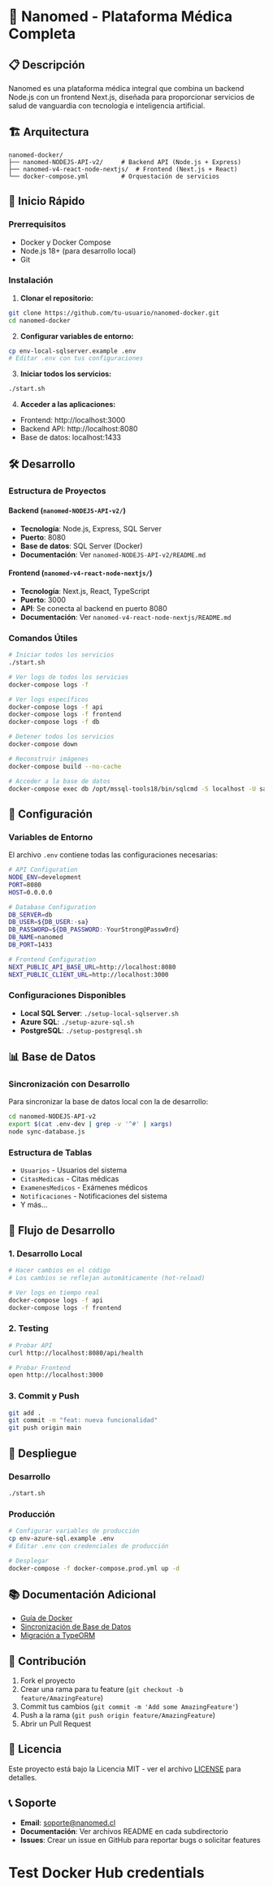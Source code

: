 # 🏥 Nanomed - Plataforma Médica Completa

## 📋 Descripción

Nanomed es una plataforma médica integral que combina un backend Node.js con un frontend Next.js, diseñada para proporcionar servicios de salud de vanguardia con tecnología e inteligencia artificial.

## 🏗️ Arquitectura

```
nanomed-docker/
├── nanomed-NODEJS-API-v2/     # Backend API (Node.js + Express)
├── nanomed-v4-react-node-nextjs/  # Frontend (Next.js + React)
└── docker-compose.yml         # Orquestación de servicios
```

## 🚀 Inicio Rápido

### Prerrequisitos
- Docker y Docker Compose
- Node.js 18+ (para desarrollo local)
- Git

### Instalación

1. **Clonar el repositorio:**
```bash
git clone https://github.com/tu-usuario/nanomed-docker.git
cd nanomed-docker
```

2. **Configurar variables de entorno:**
```bash
cp env-local-sqlserver.example .env
# Editar .env con tus configuraciones
```

3. **Iniciar todos los servicios:**
```bash
./start.sh
```

4. **Acceder a las aplicaciones:**
- Frontend: http://localhost:3000
- Backend API: http://localhost:8080
- Base de datos: localhost:1433

## 🛠️ Desarrollo

### Estructura de Proyectos

#### Backend (`nanomed-NODEJS-API-v2/`)
- **Tecnología**: Node.js, Express, SQL Server
- **Puerto**: 8080
- **Base de datos**: SQL Server (Docker)
- **Documentación**: Ver `nanomed-NODEJS-API-v2/README.md`

#### Frontend (`nanomed-v4-react-node-nextjs/`)
- **Tecnología**: Next.js, React, TypeScript
- **Puerto**: 3000
- **API**: Se conecta al backend en puerto 8080
- **Documentación**: Ver `nanomed-v4-react-node-nextjs/README.md`

### Comandos Útiles

```bash
# Iniciar todos los servicios
./start.sh

# Ver logs de todos los servicios
docker-compose logs -f

# Ver logs específicos
docker-compose logs -f api
docker-compose logs -f frontend
docker-compose logs -f db

# Detener todos los servicios
docker-compose down

# Reconstruir imágenes
docker-compose build --no-cache

# Acceder a la base de datos
docker-compose exec db /opt/mssql-tools18/bin/sqlcmd -S localhost -U sa -P "YourStrong@Passw0rd" -C -d nanomed
```

## 🔧 Configuración

### Variables de Entorno

El archivo `.env` contiene todas las configuraciones necesarias:

```bash
# API Configuration
NODE_ENV=development
PORT=8080
HOST=0.0.0.0

# Database Configuration
DB_SERVER=db
DB_USER=${DB_USER:-sa}
DB_PASSWORD=${DB_PASSWORD:-YourStrong@Passw0rd}
DB_NAME=nanomed
DB_PORT=1433

# Frontend Configuration
NEXT_PUBLIC_API_BASE_URL=http://localhost:8080
NEXT_PUBLIC_CLIENT_URL=http://localhost:3000
```

### Configuraciones Disponibles

- **Local SQL Server**: `./setup-local-sqlserver.sh`
- **Azure SQL**: `./setup-azure-sql.sh`
- **PostgreSQL**: `./setup-postgresql.sh`

## 📊 Base de Datos

### Sincronización con Desarrollo

Para sincronizar la base de datos local con la de desarrollo:

```bash
cd nanomed-NODEJS-API-v2
export $(cat .env-dev | grep -v '^#' | xargs)
node sync-database.js
```

### Estructura de Tablas

- `Usuarios` - Usuarios del sistema
- `CitasMedicas` - Citas médicas
- `ExamenesMedicos` - Exámenes médicos
- `Notificaciones` - Notificaciones del sistema
- Y más...

## 🔄 Flujo de Desarrollo

### 1. Desarrollo Local
```bash
# Hacer cambios en el código
# Los cambios se reflejan automáticamente (hot-reload)

# Ver logs en tiempo real
docker-compose logs -f api
docker-compose logs -f frontend
```

### 2. Testing
```bash
# Probar API
curl http://localhost:8080/api/health

# Probar Frontend
open http://localhost:3000
```

### 3. Commit y Push
```bash
git add .
git commit -m "feat: nueva funcionalidad"
git push origin main
```

## 🚀 Despliegue

### Desarrollo
```bash
./start.sh
```

### Producción
```bash
# Configurar variables de producción
cp env-azure-sql.example .env
# Editar .env con credenciales de producción

# Desplegar
docker-compose -f docker-compose.prod.yml up -d
```

## 📚 Documentación Adicional

- [Guía de Docker](README-Docker.md)
- [Sincronización de Base de Datos](nanomed-NODEJS-API-v2/SYNC_DATABASE.md)
- [Migración a TypeORM](nanomed-NODEJS-API-v2/MIGRATION_TO_TYPEORM.md)

## 🤝 Contribución

1. Fork el proyecto
2. Crear una rama para tu feature (`git checkout -b feature/AmazingFeature`)
3. Commit tus cambios (`git commit -m 'Add some AmazingFeature'`)
4. Push a la rama (`git push origin feature/AmazingFeature`)
5. Abrir un Pull Request

## 📄 Licencia

Este proyecto está bajo la Licencia MIT - ver el archivo [LICENSE](LICENSE) para detalles.

## 📞 Soporte

- **Email**: soporte@nanomed.cl
- **Documentación**: Ver archivos README en cada subdirectorio
- **Issues**: Crear un issue en GitHub para reportar bugs o solicitar features
# Test Docker Hub credentials

